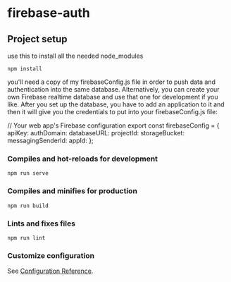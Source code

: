 # firebase-auth

## Project setup

use this to install all the needed node_modules

```
npm install
```

you'll need a copy of my firebaseConfig.js file in order to push data and authentication into the same database. Alternatively, you can create your own Firebase realtime database and use that one for development if you like. After you set up the database, you have to add an application to it and then it will give you the credentials to put into your firebaseConfig.js file:

// Your web app's Firebase configuration
export const firebaseConfig = {
apiKey:
authDomain:
databaseURL:
projectId:
storageBucket:
messagingSenderId:
appId:
};

### Compiles and hot-reloads for development

```
npm run serve
```

### Compiles and minifies for production

```
npm run build
```

### Lints and fixes files

```
npm run lint
```

### Customize configuration

See [Configuration Reference](https://cli.vuejs.org/config/).
